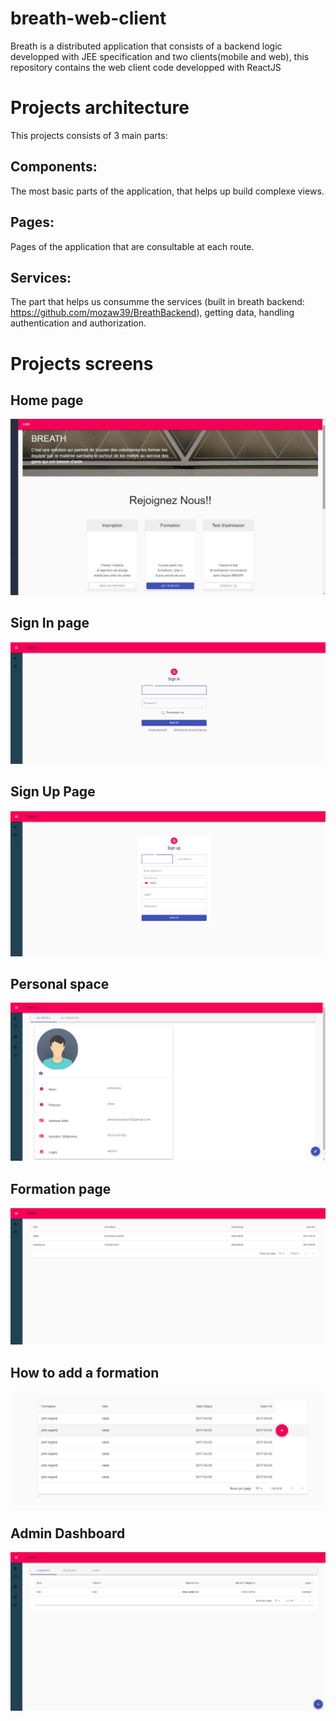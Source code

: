 # breath-web-client
Breath is a distributed application that consists of a backend logic developped with JEE specification and two clients(mobile and web), this repository contains the web client code developped with ReactJS
# Projects architecture
This projects consists of 3 main parts:
## Components:
The most basic parts of the application, that helps up build complexe views.<br/>
## Pages:
Pages of the application that are consultable at each route.<br/>
## Services:
The part that helps us consumme the services (built in breath backend: https://github.com/mozaw39/BreathBackend), getting data, handling authentication and authorization.
# Projects screens
## Home page
![HomePage](https://github.com/mozaw39/breath-web-client/blob/main/project-screens/Page%20d'Accueil.jpeg)
## Sign In page
![SignIn](https://github.com/mozaw39/breath-web-client/blob/main/project-screens/Sign-In.png)
## Sign Up Page
![SignUp](https://github.com/mozaw39/breath-web-client/blob/main/project-screens/Sign-Up.png)
## Personal space
![PersonalSpace](https://github.com/mozaw39/breath-web-client/blob/main/project-screens/Espace%20Personnel.png)
## Formation page
![Formations](https://github.com/mozaw39/breath-web-client/blob/main/project-screens/Formations.png)
## How to add a formation
![AddFormation](https://github.com/mozaw39/breath-web-client/blob/main/project-screens/Ajouter%20une%20Formation.jpeg)
## Admin Dashboard
![AdminDashboard](https://github.com/mozaw39/breath-web-client/blob/main/project-screens/Admin%20Dashboard.png)
